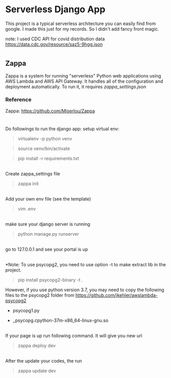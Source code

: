# Serverless Django App
This project is a typical serverless architecture you can easily find from google.
I made this just for my records.
So I didn't add fancy front magic.

note: I used CDC API for covid distribution data
https://data.cdc.gov/resource/saz5-9hgg.json

#
## Zappa
Zappa is a system for running "serverless" Python web applications using AWS Lambda and AWS API Gateway. 
It handles all of the configuration and deployment automatically. 
To run it, it requires *zappa_settings.json*


### Reference
Zappa: https://github.com/Miserlou/Zappa


#
Do followings to run the django app:
setup virtual env: 
> virtualenv -p python venv

> source venv/bin/activate

> pip install -r requirements.txt

\
Create zappa_settings file
> zappa init

\
Add your own env file (see the template)
> vim .env

\
make sure your django server is running
> python manage.py runserver

\
go to 127.0.0.1 and see your portal is up

\
*Note: To use psycopg2, you need to use option -t to make extract lib in the project. 
> pip install psycopg2-binary -t .

However, if you use python version 3.7, you may need to copy the following files to the psycopg2 folder from https://github.com/jkehler/awslambda-psycopg2

* psycopg1.py

* _psycopg.cpython-37m-x86_64-linux-gnu.so


\
If your page is up run following command. It will give you new url
> zappa deploy dev

\
After the update your codes, the run 
> zappa update dev
